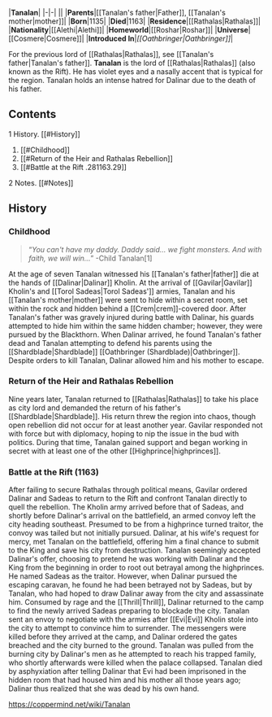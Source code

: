 |**Tanalan**|
|-|-|
||
|**Parents**|[[Tanalan's father\|Father]], [[Tanalan's mother\|mother]]|
|**Born**|1135|
|**Died**|1163|
|**Residence**|[[Rathalas\|Rathalas]]|
|**Nationality**|[[Alethi\|Alethi]]|
|**Homeworld**|[[Roshar\|Roshar]]|
|**Universe**|[[Cosmere\|Cosmere]]|
|**Introduced In**|*[[Oathbringer\|Oathbringer]]*|

For the previous lord of [[Rathalas\|Rathalas]], see [[Tanalan's father\|Tanalan's father]].
**Tanalan** is the lord of [[Rathalas\|Rathalas]] (also known as the Rift). He has violet eyes and a nasally accent that is typical for the region. Tanalan holds an intense hatred for Dalinar due to the death of his father.

## Contents

1 History. [[#History]] 

1. [[#Childhood]] 
1. [[#Return of the Heir and Rathalas Rebellion]] 
1. [[#Battle at the Rift .281163.29]] 


2 Notes. [[#Notes]] 


## History
### Childhood
>“*You can't have my daddy. Daddy said... we fight monsters. And with faith, we will win...*”
\-Child Tanalan[1]


At the age of seven Tanalan witnessed his [[Tanalan's father\|father]] die at the hands of [[Dalinar\|Dalinar]] Kholin. At the arrival of [[Gavilar\|Gavilar]] Kholin's and [[Torol Sadeas\|Torol Sadeas']] armies, Tanalan and his [[Tanalan's mother\|mother]] were sent to hide within a secret room, set within the rock and hidden behind a [[Crem\|crem]]-covered door. After Tanalan's father was gravely injured during battle with Dalinar, his guards attempted to hide him within the same hidden chamber; however, they were pursued by the Blackthorn. When Dalinar arrived, he found Tanalan's father dead and Tanalan attempting to defend his parents using the [[Shardblade\|Shardblade]] [[Oathbringer (Shardblade)\|Oathbringer]]. Despite orders to kill Tanalan, Dalinar allowed him and his mother to escape.

### Return of the Heir and Rathalas Rebellion
Nine years later, Tanalan returned to [[Rathalas\|Rathalas]] to take his place as city lord and demanded the return of his father's [[Shardblade\|Shardblade]]. His return threw the region into chaos, though open rebellion did not occur for at least another year. Gavilar responded not with force but with diplomacy, hoping to nip the issue in the bud with politics. During that time, Tanalan gained support and began working in secret with at least one of the other [[Highprince\|highprinces]].

### Battle at the Rift (1163)
After failing to secure Rathalas through political means, Gavilar ordered Dalinar and Sadeas to return to the Rift and confront Tanalan directly to quell the rebellion. The Kholin army arrived before that of Sadeas, and shortly before Dalinar's arrival on the battlefield, an armed convoy left the city heading southeast. Presumed to be from a highprince turned traitor, the convoy was tailed but not initially pursued.
Dalinar, at his wife's request for mercy, met Tanalan on the battlefield, offering him a final chance to submit to the King and save his city from destruction. Tanalan seemingly accepted Dalinar's offer, choosing to pretend he was working with Dalinar and the King from the beginning in order to root out betrayal among the highprinces. He named Sadeas as the traitor. However, when Dalinar pursued the escaping caravan, he found he had been betrayed not by Sadeas, but by Tanalan, who had hoped to draw Dalinar away from the city and assassinate him. Consumed by rage and the [[Thrill\|Thrill]], Dalinar returned to the camp to find the newly arrived Sadeas preparing to blockade the city.
Tanalan sent an envoy to negotiate with the armies after [[Evi\|Evi]] Kholin stole into the city to attempt to convince him to surrender. The messengers were killed before they arrived at the camp, and Dalinar ordered the gates breached and the city burned to the ground. Tanalan was pulled from the burning city by Dalinar's men as he attempted to reach his trapped family, who shortly afterwards were killed when the palace collapsed. Tanalan died by asphyxiation after telling Dalinar that Evi had been imprisoned in the hidden room that had housed him and his mother all those years ago; Dalinar thus realized that she was dead by his own hand.



https://coppermind.net/wiki/Tanalan